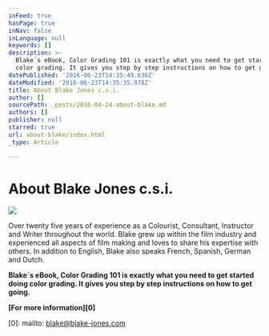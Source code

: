 ```yaml
---
inFeed: true
hasPage: true
inNav: false
inLanguage: null
keywords: []
description: >-
  Blake´s eBook, Color Grading 101 is exactly what you need to get started doing
  color grading. It gives you step by step instructions on how to get going.
datePublished: '2016-06-23T14:35:49.636Z'
dateModified: '2016-06-23T14:35:35.978Z'
title: About Blake Jones c.s.i.
author: []
sourcePath: _posts/2016-04-24-about-blake.md
authors: []
publisher: null
starred: true
url: about-blake/index.html
_type: Article

---
```

# About Blake Jones c.s.i.
![](https://the-grid-user-content.s3-us-west-2.amazonaws.com/7fcf6d3c-e3af-4058-93fc-00ab54c173bc.jpg)

Over twenty five years of experience as a Colourist, Consultant, Instructor and Writer throughout the world. Blake grew up within the film industry and experienced all aspects of film making and loves to share his expertise with others. In addition to English, Blake also speaks French, Spanish, German and Dutch.

**Blake´s eBook, Color Grading 101 is exactly what you need to get started doing color grading. It gives you step by step instructions on how to get going.**

**[For more information][0]**

[0]: mailto: blake@blake-jones.com